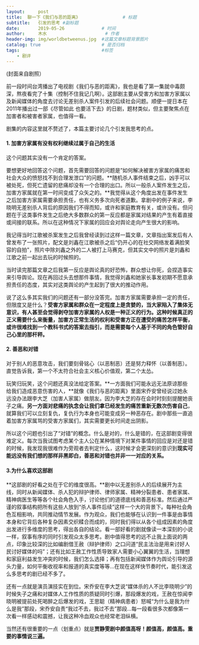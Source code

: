 ```yaml
---
layout:     post   				    
title:  聊一下《我们与恶的距离》				# 标题
subtitle:   引发的思考 #副标题
date:       2019-05-26 				# 时间
author:     木水 						# 作者
header-img: img/worldbetweenus.jpg 	#这篇文章标题背景图片
catalog: true 						# 是否归档
tags:								#标签
    - 剧评
---
```

(封面来自剧照）

前一段时间台湾播出了电视剧《我们与恶的距离》，我也是看了第一集就中毒颇深，熬夜看完了十集（控制不住我记几啊）。这部剧主要从受害方和加害方家属以及新闻媒体的角度去讨论无差别杀人案件引发的后续社会问题。顺便一提日本在2011年播出过一部《尽管如此 也要活下去》的日剧，题材类似，但主要聚焦点在加害者和被害者家属，也值得一看。

剧集的内容这里就不赘述了，本篇主要讨论几个引发我思考的点。

#### 1. 加害方家属有没有权利继续过属于自己的生活
这个问题其实没有一个肯定的答案。

要想更好地回答这个问题，首先需要回答的问题是”如何解决被害方家属的痛苦和社会大众的愤怒找不到合理发泄口”的问题。**随机杀人事件结束之后，凶手可以被处死，但死亡遗留的悲痛却没有一个合理的出口。所以一般杀人案件发生之后，加害方家属就在第一时间变成了众矢之的。**我觉得从这个角度出发在事件发生之后加害方家属需要承担责任，也有义务多次向死者道歉。拿剧中的例子来说，李晓明无差别杀人背后的原因我们不得而知，或许和家庭教育有关，或许没有。但问题在于这类事件发生之后绝大多数群众的第一反应都是家属对结果的产生有着直接或间接的联系。所以在这种情况下家属的回应会对舆论走向产生很大的影响。

我记得当时江歌被杀案发生之后我曾经读到过这样一篇文章，文章指出案发后有人曾发布了一张照片，配文是刘鑫在江歌被杀之后“仍开心的在社交网络发着满脸笑容的自拍”，照片中除刘鑫之外的二人被打上马赛克，但其实文中的照片是刘鑫和江歌之前一起出去玩的时候照的。

当时读完那篇文章之后我第一反应是舆论真的好恐怖，群众想让你死，会捏造事实来引导舆论。现在再回过头去想那件事情，我觉得刘鑫和她家长事发初期不愿意承担责任的态度，其实对这类舆论的产生起到了很大的推动作用。

说了这么多其实我们的问题还有一部分没答完。加害方家属需要承担一定的责任，但限度又是什么？**受害方家属和群众在一定程度上是贪婪的，当大家陷入了集体无意识，有人甚至会觉得剥夺加害方家属的人权是一种正义的行为。这种时候真正的正义需要什么来衡量，加害方正常生活的权利和受害方正在遭受的痛苦怎样平衡，或许很难找到一个教科书式的答案去指引，而是需要每个人基于不同的角色管好自己心里的那杆秤。**
#### 2. 善恶和对错
对于别人的恶意攻击，我们要刻骨铭心（以恶制恶）还是努力释怀（以善制恶）。直觉告诉我，第一个不太符合社会主义核心价值观，第二个太怂。

玩笑归玩笑，这个问题还真没法给定答案。**一方面我们可能永远无法原谅那些给我们造成恶意伤害的人，**就像《我们与恶的距离》里面宋乔安曾经说过她永远没办法跟李大芝（加害人家属）做朋友。因为李大芝的存在会时时刻刻提醒她丧子之痛。**另一方面对悲痛的执念会让我们拿已经发生的痛苦重新无数次伤害自己**，就算我们可以立刻复仇，复仇行为本身也可能变成另一种恶存在。剧中那些一直追着加害方家属骂的受害方家属们，其实需要更长时间走出阴影。

所以这个问题也引出了“对错”的概念。什么是对的，什么是错的，在这部剧变得很难定义。每次当我试图考虑某个主人公在某种情境下对某件事情的回应是对还是错的时候，我发现我很难作为旁观者去判定什么，这时候才会更深刻的意识到**现实可能远没有我们想的那样非黑即白，善恶和对错也并非一一对应的关系。**
#### 3.为什么喜欢这部剧
**这部剧的好看之处在于它的维度很高。**剧中以无差别杀人的后续展开为主线，同时从新闻媒体、杀人犯的辩护律师、律师家属、精神分裂患者、患者家属、精神病医生等等各个社会角色入手，讨论他们的道德底线和善恶标准。然后通过严谨的叙事结构把所有这些人放到“杀人事件后续”这样一个大的背景下。每种社会角色互相影响，共同推动情节发展。作为观众，我们也能够在认识到一件事是由事情本身和它背后各种复杂因素交织糅合而成的，同时我们得以从各个组成因素的角度出发进行多维度的思考，得出各自的结论。看一部好看的剧就像读一本深刻的小说一样，叙事有序的同时引发观众太多思考。剧中值得思考的远不止我上面说的两点，印象比较深的比如编剧借王赦（辩护律师）之口问道“民主法治是用来讨好人民讨好媒体的吗”；还有比如王赦工作性质导致家人需要小心翼翼的生活，当理想和家庭利益发生冲突的时候，我们怎么选择；再有包括新闻媒体作为舆论引导的源头力量，如何平衡收视率和报道的真实度等等...在现在这样快节奏时代，能引发这么多思考的剧已经不多了。

还有一点就是演员演技实在到位。宋乔安在李大芝说“媒体杀的人不比李晓明少”的时候失子之痛和对媒体人工作性质的质疑同时引爆，那段爆发的戏，王赦在惊闻李晓明被提前处死喝醉之后爆发的戏，王思聪（精神病患者）怒喊“为什么是我为什么是我”那段，宋乔安自责“我过不去，我过不去”那段...每一段看很多次都像第一次看一样感动和震撼，让我这种冷血观众也经常老泪纵横。

当然还有很重要的一点（划重点）就是**贾静雯剧中颜值高呀！颜值高，颜值高。重要的事情说三遍。**
